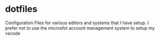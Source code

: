 # dotfiles
Configuration Files for various editors and systems that I have setup. I prefer not to use the microsfot account management system to setup my vscode
